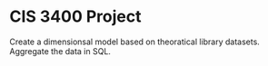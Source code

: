 # CIS 3400 Project

Create a dimensionsal model based on theoratical library datasets. Aggregate the data in SQL.
